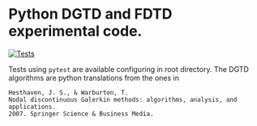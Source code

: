 # Python DGTD and FDTD experimental code.

[![Tests](https://github.com/lmdiazangulo/PyDG1D/actions/workflows/tests.yml/badge.svg)](https://github.com/lmdiazangulo/PyDG1D/actions/workflows/tests.yml)

Tests using `pytest` are available configuring in root directory.
The DGTD algorithms are python translations from the ones in

    Hesthaven, J. S., & Warburton, T. 
    Nodal discontinuous Galerkin methods: algorithms, analysis, and applications. 
    2007. Springer Science & Business Media.
